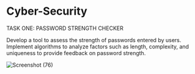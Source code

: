 # Cyber-Security
TASK ONE: PASSWORD STRENGTH CHECKER

Develop a tool to assess the strength of passwords entered by users. Implement algorithms to analyze factors such as length, complexity, and uniqueness to provide 
feedback on password strength.

![Screenshot (76)](https://github.com/user-attachments/assets/a760855d-4332-4bb4-9c8c-d221ac277957)
